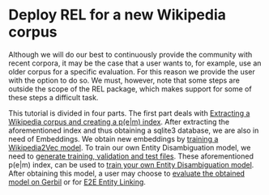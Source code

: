 # Deploy REL for a new Wikipedia corpus
Although we will do our best to continuously provide the community with recent corpora, it may be the case that a user wants to, for example, use
an older corpus for a specific evaluation. For this reason we provide the user with the option to do so. We must, however,
note that some steps are outside the scope of the REL package, which makes support for some of these steps a difficult task.

This tutorial is divided in four parts. The first part deals with [Extracting a Wikipedia corpus and creating a p(e|m) index](https://github.com/informagi/REL/tree/master/tutorials/deploy_REL_new_Wiki/04_01_Extracting_a_new_Wikipedia_corpus.md).
After extracting the aforementioned index and thus obtaining a sqlite3 database, we are also in need of Embeddings. We obtain new embeddings by [training a Wikipedia2Vec model](https://github.com/informagi/REL/tree/master/tutorials/deploy_REL_new_Wiki/04_02_training_your_own_embeddings.md).
To train our own Entity Disambiguation model, we need to [generate training, validation and test files](https://github.com/informagi/REL/tree/master/tutorials/deploy_REL_new_Wiki/04_03_generating_training_test_files.md).
These aforementioned p(e|m) index,  can be used to [train your own Entity Disambiguation model](https://github.com/informagi/REL/tree/master/tutorials/deploy_REL_new_Wiki/04_04_training_your_own_ED_model.md). 
After obtaining this model, a user may choose to [evaluate the obtained model on Gerbil](https://github.com/informagi/REL/tree/master/tutorials/03_Evaluate_Gerbil.md) or for [E2E Entity Linking](https://github.com/informagi/REL/tree/master/tutorials/02_E2E_Entity_Linking.md).